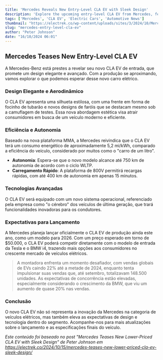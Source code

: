 ```yaml
---
title: 'Mercedes Reveals New Entry-Level CLA EV with Sleek Design'
description: 'Explore the upcoming entry-level CLA EV from Mercedes, featuring a sleek design and advanced technology before its official launch.'
tags: ['Mercedes', 'CLA EV', 'Electric Cars', 'Automotive News']
thumbnail: "https://electrek.co/wp-content/uploads/sites/3/2024/10/Mercedes-lower-priced-CLA-EV.jpeg?quality=82&strip=all&w=1400"
slug: "mercedes-entry-level-cla-ev"
author: "Peter Johnson"
date: "16/10/2024 06:01"
---
```


## Mercedes Teases New Entry-Level CLA EV

A Mercedes-Benz está prestes a revelar seu novo CLA EV de entrada, que promete um design elegante e avançado. Com a produção se aproximando, vamos explorar o que podemos esperar desse novo carro elétrico.

### Design Elegante e Aerodinâmico
O CLA EV apresenta uma silhueta estilosa, com uma frente em forma de focinho de tubarão e novos designs de faróis que se destacam mesmo sob a camuflagem de testes. Essa nova abordagem estética visa atrair consumidores em busca de um veículo moderno e eficiente.

### Eficiência e Autonomia
Baseado na nova plataforma MMA, a Mercedes reivindica que o CLA EV terá um consumo energético de aproximadamente 5,2 mi/kWh, comparado a eficiência do veículo, considerado por muitos como o "carro de um litro". 

- **Autonomia**: Espera-se que o novo modelo alcance até 750 km de autonomia de acordo com o ciclo WLTP.
- **Carregamento Rápido**: A plataforma de 800V permitirá recargas rápidas, com até 400 km de autonomia em apenas 15 minutos.

### Tecnologias Avançadas
O CLA EV será equipado com um novo sistema operacional, referenciado pela empresa como "o cérebro" dos veículos de última geração, que trará funcionalidades inovadoras para os condutores.

### Expectativas para Lançamento
A Mercedes planeja lançar oficialmente o CLA EV de produção ainda este ano, como um modelo para 2026. Com um preço esperado em torno de $50.000, o CLA EV poderá competir diretamente com o modelo de entrada da Tesla e o BMW i4, trazendo mais opções aos consumidores no crescente mercado de veículos elétricos.

> A montadora enfrenta um momento desafiador, com vendas globais de EVs caindo 22% até a metade de 2024, enquanto tenta impulsionar suas vendas que, até setembro, totalizavam 148.500 unidades.  As expectativas de concorrência estão elevadas, especialmente considerando o crescimento da BMW, que viu um aumento de quase 20% nas vendas.

### Conclusão
O novo CLA EV não só representa a inovação da Mercedes na categoria de veículos elétricos, mas também eleva as expectativas de design e tecnologia dentro do segmento. Acompanhe-nos para mais atualizações sobre o lançamento e as especificações finais do veículo.  

*Este conteúdo foi baseado no post "Mercedes Teases New Lower-Priced CLA EV with Sleek Design" de Peter Johnson em https://electrek.co/2024/10/15/mercedes-teases-new-lower-priced-cla-ev-sleek-design/*
